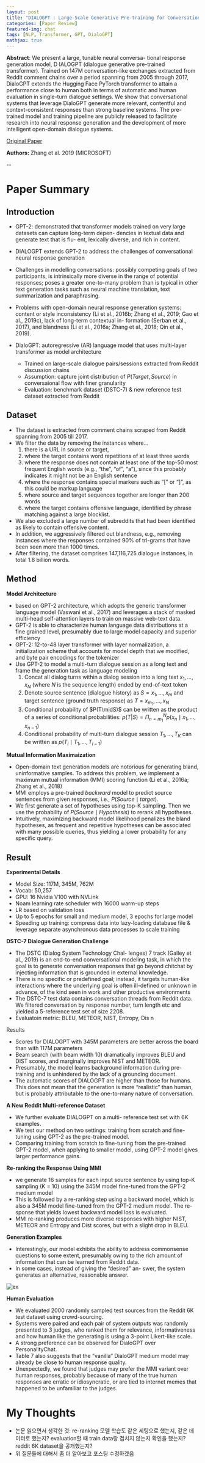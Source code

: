```yaml
---
layout: post
title: "DIALOGPT : Large-Scale Generative Pre-training for Conversational Response Generation"
categories: [Paper Review]
featured-img: chat
tags: [NLP, Transformer, GPT, DialoGPT]
mathjax: true
---
```


**Abstract**: We present a large, tunable neural conversa- tional response generation model, D IALOGPT (dialogue generative pre-trained transformer). Trained on 147M conversation-like exchanges extracted from Reddit comment chains over a period spanning from 2005 through 2017, DialoGPT extends the Hugging Face PyTorch transformer to attain a performance close to human both in terms of automatic and human evaluation in single-turn dialogue settings. We show that conversational systems that leverage DialoGPT generate more relevant, contentful and context-consistent responses than strong baseline systems. The pre-trained model and training pipeline are publicly released to facilitate research into neural response generation and the development of more intelligent open-domain dialogue systems.

[Original Paper](https://arxiv.org/abs/1911.00536)

**Authors:** Zhang et al. 2019 (MICROSOFT)

--

# Paper Summary

## Introduction

- GPT-2: demonstrated that transformer models trained on very large datasets can capture long-term depen- dencies in textual data and generate text that is flu- ent, lexically diverse, and rich in content.
- DIALOGPT extends GPT-2 to address the challenges of conversational neural response generation
- Challenges in modelling conversations: possibly competing goals of two participants, is intrinsically more diverse in the range of potential responses; poses a greater one-to-many problem than is typical in other text generation tasks such as neural machine translation, text summarization and paraphrasing. 
- Problems with open-domain neural response generation systems:  content or style inconsistency (Li et al., 2016b; Zhang et al., 2019; Gao et al., 2019c), lack of long-term contextual in- formation (Serban et al., 2017), and blandness (Li et al., 2016a; Zhang et al., 2018; Qin et al., 2019).

- DialoGPT: autoregressive (AR) language model that uses multi-layer transformer as model architecture 
    - Trained on large-scale dialogue pairs/sessions extracted from Reddit discussion chains
    - Assumption: capture joint distribution of $P(Target, Source)$ in conversaional flow with finer granularity
    - Evaluation: benchmark dataset (DSTC-7) & new reference test dataset extracted from Reddit

## Dataset

- The dataset is extracted from comment chains scraped from Reddit spanning from 2005 till 2017. 
- We filter the data by removing the instances where...
    1. there is a URL in source or target, 
    2. where the target contains word repetitions of at least three words
    3. where the response does not contain at least one of the top-50 most frequent English words (e.g., “the”, “of”, “a”), since this probably indicates it might not be an English sentence
    4. where the response contains special markers such as “[” or “]”, as this could be markup language
    5. where source and target sequences together are longer than 200 words
    6. where the target contains offensive language, identified by phrase matching against a large blocklist.
- We also excluded a large number of subreddits that had been identified as likely to contain offensive content. 
- In addition, we aggressively filtered out blandness, e.g., removing instances where the responses contained 90% of tri-grams that have been seen more than 1000 times.
- After filtering, the dataset comprises 147,116,725 dialogue instances, in total 1.8 billion words.

## Method

**Model Architecture**
- based on GPT-2 architecture, which adopts the generic transformer language model (Vaswani et al., 2017) and leverages a stack of masked multi-head self-attention layers to train on massive web-text data.
- GPT-2 is able to characterize human language data distributions at a fine grained level, presumably due to large model capacity and superior efficiency
- GPT-2: 12-to-48 layer transformer with layer normalization, a initialization scheme that accounts for model depth that we modified, and byte pair encodings for the tokenizer
- Use GPT-2 to model a multi-turn dialogue session as a long text and frame the generation task as language modeling
    1. Concat all dialog turns within a dialog session into a long text $x_1, ..., x_N$ (where $N$ is the sequence length) ended by end-of-text token
    2. Denote source sentence (dialogue history) as $S = x_1, ..., x_m$ and target sentence (ground truth response) as $T = x_{m_1}, ..., x_N$
    3. Conditional probability of $P(T\midS)$ can be written as the product of a series of conditional probabilities:
        $p(T|S) = \Pi_{n=m_1}^{N} p(x_n \mid x_1, ..., x_{n-1})$
    4. Conditional probability of multi-turn dialogue session $T_1, ..., T_K$ can be written as $p(T_i \mid T_1, ..., T_{i-1})$

**Mutual Information Maximaization**
- Open-domain text generation models are notorious for generating bland, uninformative samples. To address this problem, we implement a maximum mutual information (MMI) scoring function (Li et al., 2016a; Zhang et al., 2018)
- MMI employs a pre-trained *backward* model to predict source sentences from given responses, i.e., $P(Source \mid target)$.
- We first generate a set of hypotheses using top-K sampling. Then we use the probability of $P(Source \mid Hypothesis)$ to rerank all hypotheses.
-  Intuitively, maximizing backward model likelihood penalizes the bland hypotheses, as frequent and repetitive hypotheses can be associated with many possible queries, thus yielding a lower probability for any specific query.

## Result

**Experimental Details**
- Model Size: 117M, 345M, 762M
- Vocab: 50,257
- GPU: 16 Nvidia V100 with NVLink
- Noam learning rate scheduler with 16000 warm-up steps
- LR based on validation loss
- Up to 5 epochs for small and medium model, 3 epochs for large model
- Speeding up training: compress data into lazy-loading database file & leverage separate asynchronous data processes to scale training

**DSTC-7 Dialogue Generation Challenge**
- The DSTC (Dialog System Technology Chal- lenges) 7 track (Galley et al., 2019) is an end-to-end conversational modeling task, in which the goal is to generate conversation responses that go beyond chitchat by injecting information that is grounded in external knowledge. 
- There is no specific or predefined goal; instead, it targets human-like interactions where the underlying goal is often ill-defined or unknown in advance, of the kind seen in work and other productive environments
- The DSTC-7 test data contains conversation threads from Reddit data. We filtered conversation by response number, turn length etc and yielded a 5-reference test set of size 2208.
- Evaluatoin metric: BLEU, METEOR, NIST, Entropy, Dis n

Results
-  Scores for DIALOGPT with 345M parameters are better across the board than with 117M parameters
- Beam search (with beam width 10) dramatically improves BLEU and DIST scores, and marginally improves NIST and METEOR. 
- Presumably, the model learns background information during pre-training and is unhindered by the lack of a grounding document.
- The automatic scores of DIALOGPT are higher than those for humans. This does not mean that the generation is more “realistic” than human, but is probably attributable to the one-to-many nature of conversation.

**A New Reddit Multi-reference Dataset**
- We further evaluate DIALOGPT on a multi- reference test set with 6K examples.
- We test our method on two settings: training from scratch and fine-tuning using GPT-2 as the pre-trained model.
- Comparing training from scratch to fine-tuning from the pre-trained GPT-2 model, when applying to smaller model, using GPT-2 model gives larger performance gains.

**Re-ranking the Response Using MMI**
- we generate 16 samples for each input source sentence by using top-K sampling (K = 10) using the 345M model fine-tuned from the GPT-2 medium model
- This is followed by a re-ranking step using a backward model, which is also a 345M model fine-tuned from the GPT-2 medium model. The re- sponse that yields lowest backward model loss is evaluated.
- MMI re-ranking produces more diverse responses with higher NIST, METEOR and Entropy and Dist scores, but with a slight drop in BLEU.

**Generation Examples**
- Interestingly, our model exhibits the ability to address commonsense questions to some extent, presumably owing to the rich amount of information that can be learned from Reddit data. 
- In some cases, instead of giving the “desired” an- swer, the system generates an alternative, reasonable answer.

![ex](https://lh3.googleusercontent.com/proxy/RGdWkSleiP_BTHZQ2tTtQICjgoVDEnAAPYEkqSrp6AaqSKK5-UZVseuBwStercLP5vnTFvroosmuaWHTGZBXvjIiDrP0VB7mWhIqrKj1W1lebcDVs5VunCqbNxP8Deiof68G8yY8pxG3LHMm23s68w)

**Human Evaluation**
- We evaluated 2000 randomly sampled test sources from the Reddit 6K test dataset using crowd-sourcing.
-  Systems were paired and each pair of system outputs was randomly presented to 3 judges, who ranked them for relevance, informativeness and how human like the generating is using a 3-point Likert-like scale.
- A strong preference can be observed for DialoGPT over PersonalityChat.
-  Table 7 also suggests that the ”vanilla” DialoGPT medium model may already be close to human response quality.
- Unexpectedly, we found that judges may prefer the MMI variant over human responses, probably because of many of the true human responses are erratic or idiosyncratic, or are tied to internet memes that happened to be unfamiliar to the judges.

# My Thoughts
- 논문 읽으면서 생각한 것: re-ranking 모델 학습도 같은 세팅으로 했는지, 같은 데이터로 했는지? evaluation할 때 train data랑 겹치지 않는지 확인을 했는지? reddit 6K dataset을 공개했는지?
- 위 질문들에 대해서 좀 더 알아보고 포스팅 수정하겠음